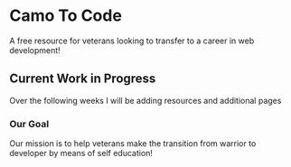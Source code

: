 # Camo To Code

A free resource for veterans looking to transfer to a career in web development!

## Current Work in Progress

Over the following weeks I will be adding resources and additional pages

### Our Goal

Our mission is to help veterans make the transition from warrior to developer by means of self education!

